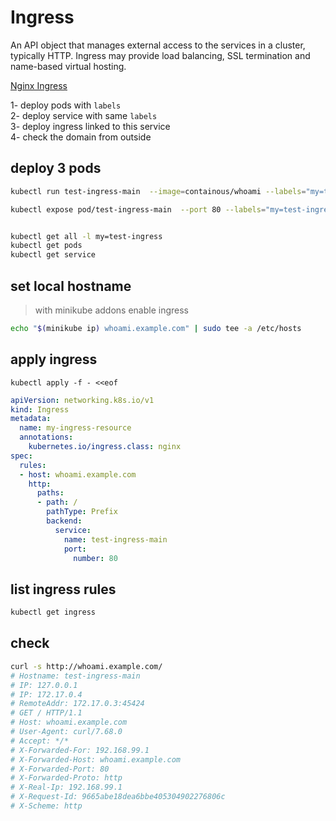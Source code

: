# Ingress
An API object that manages external access to the services in a cluster, typically HTTP.
Ingress may provide load balancing, SSL termination and name-based virtual hosting.


[Nginx Ingress](https://github.com/nginxinc/kubernetes-ingress)


1- deploy pods with `labels`    
2- deploy service with same `labels`    
3- deploy ingress linked to this service    
4- check the domain from outside    


## deploy 3 pods
```bash
kubectl run test-ingress-main  --image=containous/whoami --labels="my=test-ingress,type=main"

kubectl expose pod/test-ingress-main  --port 80 --labels="my=test-ingress"


kubectl get all -l my=test-ingress
kubectl get pods
kubectl get service
```


## set local hostname
> with minikube addons enable ingress
```bash
echo "$(minikube ip) whoami.example.com" | sudo tee -a /etc/hosts
```


## apply ingress
`kubectl apply -f - <<eof`
```yaml
apiVersion: networking.k8s.io/v1
kind: Ingress
metadata:
  name: my-ingress-resource
  annotations:
    kubernetes.io/ingress.class: nginx
spec:
  rules:
  - host: whoami.example.com
    http:
      paths:
      - path: /
        pathType: Prefix
        backend:
          service:
            name: test-ingress-main
            port: 
              number: 80
```


## list ingress rules
```bash
kubectl get ingress
```


## check
```bash
curl -s http://whoami.example.com/
# Hostname: test-ingress-main
# IP: 127.0.0.1
# IP: 172.17.0.4
# RemoteAddr: 172.17.0.3:45424
# GET / HTTP/1.1
# Host: whoami.example.com
# User-Agent: curl/7.68.0
# Accept: */*
# X-Forwarded-For: 192.168.99.1
# X-Forwarded-Host: whoami.example.com
# X-Forwarded-Port: 80
# X-Forwarded-Proto: http
# X-Real-Ip: 192.168.99.1
# X-Request-Id: 9665abe18dea6bbe405304902276806c
# X-Scheme: http
```
